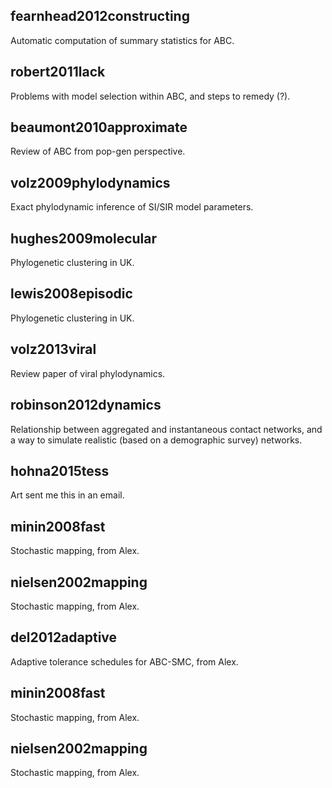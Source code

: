 ## fearnhead2012constructing

Automatic computation of summary statistics for ABC.

## robert2011lack

Problems with model selection within ABC, and steps to remedy (?).

## beaumont2010approximate

Review of ABC from pop-gen perspective.

## volz2009phylodynamics

Exact phylodynamic inference of SI/SIR model parameters.

## hughes2009molecular

Phylogenetic clustering in UK.

## lewis2008episodic

Phylogenetic clustering in UK.

## volz2013viral

Review paper of viral phylodynamics.

## robinson2012dynamics

Relationship between aggregated and instantaneous contact networks, and a way
to simulate realistic (based on a demographic survey) networks.

## hohna2015tess

Art sent me this in an email.

## minin2008fast

Stochastic mapping, from Alex.

## nielsen2002mapping

Stochastic mapping, from Alex.

## del2012adaptive

Adaptive tolerance schedules for ABC-SMC, from Alex.

## minin2008fast

Stochastic mapping, from Alex.

## nielsen2002mapping

Stochastic mapping, from Alex.

